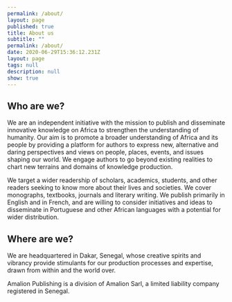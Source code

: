 ```yaml
---
permalink: /about/
layout: page
published: true
title: About us
subtitle: ""
permalink: /about/
date: 2020-06-29T15:36:12.231Z
layout: page
tags: null
description: null
show: true
---
```

## Who are we?

We are an independent initiative with the mission to publish and disseminate innovative knowledge on Africa to strengthen the understanding of humanity. Our aim is to promote a broader understanding of Africa and its people by providing a platform for authors to express new, alternative and daring perspectives and views on people, places, events, and issues shaping our world. We engage authors to go beyond existing realities to chart new terrains and domains of knowledge production.

We target a wider readership of scholars, academics, students, and other readers seeking to know more about their lives and societies. We cover monographs, textbooks, journals and literary writing.
We publish primarily in English and in French, and are willing to consider initiatives and ideas to disseminate in Portuguese and other African languages with a potential for wider distribution.

## Where are we?

We are headquartered in Dakar, Senegal, whose creative spirits and vibrancy provide stimulants for our production processes and expertise, drawn from within and the world over.

Amalion Publishing is a division of Amalion Sarl, a limited liability company registered in Senegal.
